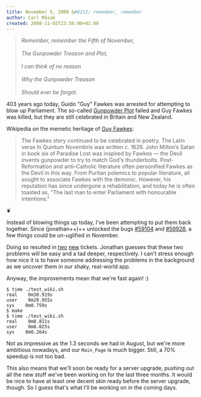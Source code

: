```yaml
---
title: November 5, 2008 &#8212; remember, remember
author: Carl Mäsak
created: 2008-11-05T23:56:00+01:00
---
```

<blockquote><div><p> <i>Remember, remember the Fifth of November,<br></br>The Gunpowder Treason and Plot,<br></br>
I can think of no reason<br></br>
Why the Gunpowder Treason<br></br>
Should ever be forgot.</i></p></div> </blockquote>

403 years ago today, Guido "Guy" Fawkes was arrested for attempting to blow up Parliament. The so-called [Gunpowder Plot](http://en.wikipedia.org/wiki/Gunpowder_Plot) failed and Guy Fawkes was killed, but they are still celebrated in Britain and New Zealand.

Wikipedia on the memetic heritage of [Guy Fawkes](http://en.wikipedia.org/wiki/Guy_Fawkes):

<blockquote><div><p>The Fawkes story continued to be celebrated in poetry. The Latin verse In Quintum Novembris was written c. 1626. John Milton&#8217;s Satan in book six of Paradise Lost was inspired by Fawkes &#8212; the Devil invents gunpowder to try to match God's thunderbolts. Post-Reformation and anti&#8211;Catholic literature often personified Fawkes as the Devil in this way. From Puritan polemics to popular literature, all sought to associate Fawkes with the demonic. However, his reputation has since undergone a rehabilitation, and today he is often toasted as, "The last man to enter Parliament with honourable intentions."</p></div></blockquote>

<p class='separator'>&#10086;</p>

Instead of blowing things up today, I've been attempting to put them back together. Since (jonathan++)++ unlocked the bugs [#59104](http://rt.perl.org/rt3/Ticket/Display.html?id=59104) and [#59928](http://rt.perl.org/rt3/Ticket/Display.html?id=59928), a few things could be un-uglified in November.

Doing so resulted in [two](http://rt.perl.org/rt3/Ticket/Display.html?id=60356) [new](http://rt.perl.org/rt3/Ticket/Display.html?id=60358) tickets. Jonathan guesses that these two problems will be easy and a tad deeper, respectively. I can't stress enough how nice it is to have someone addressing the problems in the background as we uncover them in our shaky, real-world app.

Anyway, the improvements mean that we're fast again! :)

    $ time ./test_wiki.sh
    real    0m30.919s
    user    0m28.955s
    sys    0m0.759s
    $ make
    $ time ./test_wiki.sh
    real    0m8.811s
    user    0m8.025s
    sys    0m0.264s

Not as impressive as the 1.3 seconds we had in August, but we're more ambitious nowadays, and our `Main_Page` is much bigger. Still, a 70% speedup is not too bad.

This also means that we'll soon be ready for a server upgrade, pushing out all the new stuff we've been working on for the last three months. It would be nice to have at least one decent skin ready before the server upgrade, though. So I guess that's what I'll be working on in the coming days.


